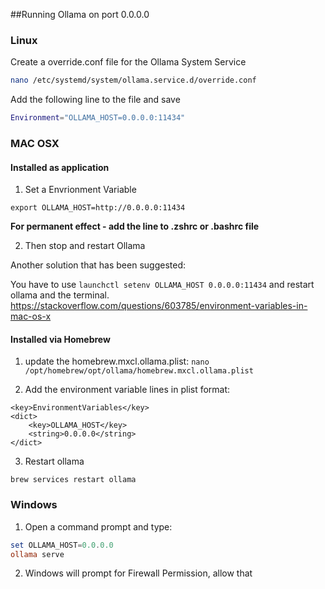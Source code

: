 ##Running Ollama on port 0.0.0.0


### Linux 
Create a override.conf file for the Ollama System Service

```bash
nano /etc/systemd/system/ollama.service.d/override.conf
```

Add the following line to the file and save

```bash
Environment="OLLAMA_HOST=0.0.0.0:11434"
```


### MAC OSX

#### Installed as application

 1. Set a Envrionment Variable

`export OLLAMA_HOST=http://0.0.0.0:11434`

**For permanent effect - add the line to .zshrc or .bashrc file**

2. Then stop and restart Ollama

Another solution that has been suggested:

You have to use `launchctl setenv OLLAMA_HOST 0.0.0.0:11434` and restart ollama and the terminal.
https://stackoverflow.com/questions/603785/environment-variables-in-mac-os-x

#### Installed via Homebrew

1. update the homebrew.mxcl.ollama.plist:
`nano /opt/homebrew/opt/ollama/homebrew.mxcl.ollama.plist`

2. Add the environment variable lines in plist format:
```
<key>EnvironmentVariables</key>
<dict>
    <key>OLLAMA_HOST</key>
    <string>0.0.0.0</string>
</dict>
```

3. Restart ollama

`brew services restart ollama`



### Windows


1. Open a command prompt and type:
```ps1
set OLLAMA_HOST=0.0.0.0
ollama serve
```

2. Windows will prompt for Firewall Permission, allow that




